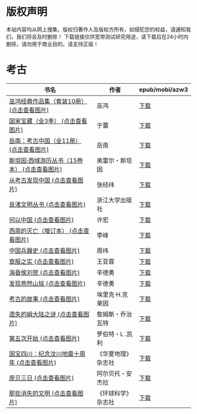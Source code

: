 # 版权声明

本站内容均从网上搜集，版权归著作人及版权方所有，如侵犯您的权益，请通知我们，我们将会及时删除！ 下载链接仅供宽带测试研究用途，请下载后在24小时内删除，请勿用于商业目的。请支持正版！

# 考古

| 书名 | 作者 | epub/mobi/azw3 |
| --- | --- | --- |
| [巫鸿经典作品集（套装10册） (点击查看图片)](https://www.dushupai.com/attachment/2024/06/12/11d24171ddd34b94.jpg) | 巫鸿 | [下载](https://url89.ctfile.com/f/31084289-1375493836-97eea1?p=8866) |
| [国家宝藏（全3季） (点击查看图片)](https://www.dushupai.com/attachment/2024/06/12/96a9c358ce1bd6fa.jpg) | 于蕾 | [下载](https://url89.ctfile.com/f/31084289-1375498279-12a962?p=8866) |
| [岳南：考古中国（全11册） (点击查看图片)](https://www.dushupai.com/attachment/2024/06/12/370b71b3a84f69e3.jpg) | 岳南 | [下载](https://url89.ctfile.com/f/31084289-1375499434-08138d?p=8866) |
| [斯坦因·西域游历丛书（15卷本） (点击查看图片)](https://www.dushupai.com/attachment/2024/06/10/3495e0c3f6c0168e.jpg) | 奥雷尔・斯坦因 | [下载](https://url89.ctfile.com/f/31084289-1357003783-1b5133?p=8866) |
| [从考古发现中国 (点击查看图片)](https://www.dushupai.com/attachment/2024/06/10/d45deeaacdf79af5.jpg) | 张经纬 | [下载](https://url89.ctfile.com/f/31084289-1357002247-ab8be4?p=8866) |
| [良渚文明丛书 (点击查看图片)](https://www.dushupai.com/attachment/2024/06/10/0fa2b6e21f6e2b1f.jpg) | 浙江大学出版社 | [下载](https://url89.ctfile.com/f/31084289-1357001587-15feaf?p=8866) |
| [何以中国 (点击查看图片)](https://www.dushupai.com/attachment/2024/06/09/c04cbfbdf92e10a7.jpg) | 许宏 | [下载](https://url89.ctfile.com/f/31084289-1356992287-042367?p=8866) |
| [西周的灭亡（增订本） (点击查看图片)](https://www.dushupai.com/attachment/2024/06/09/718b64c664a2dbb4.jpg) | 李峰 | [下载](https://url89.ctfile.com/f/31084289-1356991447-39ed27?p=8866) |
| [中国兵器史 (点击查看图片)](https://www.dushupai.com/attachment/2024/06/08/e822f7372ad4f7e7.jpg) | 周纬 | [下载](https://url89.ctfile.com/f/31084289-1357046650-e1648b?p=8866) |
| [章服之实 (点击查看图片)](https://www.dushupai.com/attachment/2024/06/08/a11466ccf88f02ad.jpg) | 王亚蓉 | [下载](https://url89.ctfile.com/f/31084289-1357046395-8638fe?p=8866) |
| [海昏侯刘贺 (点击查看图片)](https://www.dushupai.com/attachment/2024/06/06/39f506bd3adbbd11.jpg) | 辛德勇 | [下载](https://url89.ctfile.com/f/31084289-1357032874-fa7f10?p=8866) |
| [发现燕然山铭 (点击查看图片)](https://www.dushupai.com/attachment/2024/06/05/9e64cea751e4e6c2.jpg) | 辛德勇 | [下载](https://url89.ctfile.com/f/31084289-1357027969-c72992?p=8866) |
| [考古的故事 (点击查看图片)](https://www.dushupai.com/attachment/2024/06/05/5429ea225a1bbf8b.jpg) | 埃里克·H.克莱因 | [下载](https://url89.ctfile.com/f/31084289-1357026685-adfaf2?p=8866) |
| [遗失的姆大陆之谜 (点击查看图片)](https://www.dushupai.com/attachment/2024/06/04/14c24bc58ca7f37c.jpg) | 詹姆斯・乔治瓦特 | [下载](https://url89.ctfile.com/f/31084289-1357021300-8fed7f?p=8866) |
| [第五次开始 (点击查看图片)](https://www.dushupai.com/attachment/2024/06/04/fe65779e68460e23.jpg) | 罗伯特・L .凯利 | [下载](https://url89.ctfile.com/f/31084289-1357021066-d7efd9?p=8866) |
| [国宝四川：纪念汶川地震十周年 (点击查看图片)](https://www.dushupai.com/attachment/2024/06/03/12a1c73b1b37904f.jpg) | 《华夏地理》杂志社 | [下载](https://url89.ctfile.com/f/31084289-1357019644-61d102?p=8866) |
| [庞贝三日 (点击查看图片)](https://www.dushupai.com/attachment/2024/06/02/a14faec02705f03a.jpg) | 阿尔贝托・安杰拉 | [下载](https://url89.ctfile.com/f/31084289-1357009300-9ee090?p=8866) |
| [那些消失的文明 (点击查看图片)](https://www.dushupai.com/attachment/2024/06/01/4a5cc9fb18ee0953.jpg) | 《环球科学》杂志社 | [下载](https://url89.ctfile.com/f/31084289-1357007593-9d1d64?p=8866) |
